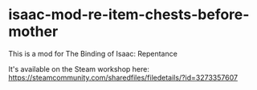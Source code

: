 # isaac-mod-re-item-chests-before-mother

This is a mod for The Binding of Isaac: Repentance

It's available on the Steam workshop here: https://steamcommunity.com/sharedfiles/filedetails/?id=3273357607